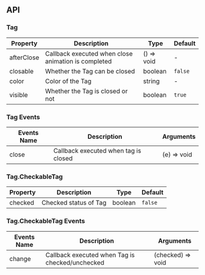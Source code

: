 

## API

### Tag

| Property | Description | Type | Default |
| -------- | ----------- | ---- | ------- |
| afterClose | Callback executed when close animation is completed | () => void | - |
| closable | Whether the Tag can be closed | boolean | `false` |
| color | Color of the Tag | string | - |
| visible | Whether the Tag is closed or not | boolean | `true` |


### Tag Events
| Events Name | Description | Arguments |
| --- | --- | --- |
| close | Callback executed when tag is closed | (e) => void |

### Tag.CheckableTag

| Property | Description | Type | Default |
| -------- | ----------- | ---- | ------- |
| checked | Checked status of Tag | boolean | `false` |

### Tag.CheckableTag Events
| Events Name | Description | Arguments |
| --- | --- | --- |
| change | Callback executed when Tag is checked/unchecked | (checked) => void |
